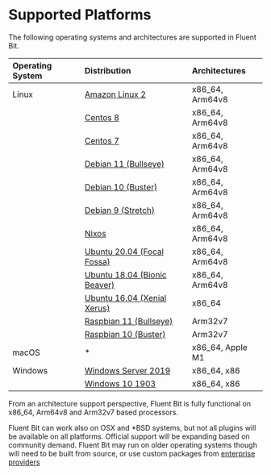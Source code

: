 # Supported Platforms

The following operating systems and architectures are supported in Fluent Bit.

| Operating System | Distribution | Architectures |
| :--- | :--- | :--- |
| Linux | [Amazon Linux 2](linux/amazon-linux.md) | x86\_64, Arm64v8 |
|  | [Centos 8](linux/redhat-centos.md) | x86\_64, Arm64v8 |
|  | [Centos 7](linux/redhat-centos.md) | x86\_64, Arm64v8 |
|  | [Debian 11 \(Bullseye\)](linux/debian.md) | x86\_64, Arm64v8 |
|  | [Debian 10 \(Buster\)](linux/debian.md) | x86\_64, Arm64v8 |
|  | [Debian 9 \(Stretch\)](linux/debian.md) | x86\_64, Arm64v8 |
|  | [Nixos](https://github.com/NixOS/nixpkgs/blob/master/pkgs/tools/misc/fluent-bit/default.nix) | x86\_64, Arm64v8 |
|  | [Ubuntu 20.04 \(Focal Fossa\)](linux/ubuntu.md) | x86\_64, Arm64v8 |
|  | [Ubuntu 18.04 \(Bionic Beaver\)](linux/ubuntu.md) | x86\_64, Arm64v8 |
|  | [Ubuntu 16.04 \(Xenial Xerus\)](linux/ubuntu.md) | x86\_64 |
|  | [Raspbian 11 \(Bullseye\)](linux/raspbian-raspberry-pi.md) | Arm32v7 |
|  | [Raspbian 10 \(Buster\)](linux/raspbian-raspberry-pi.md) | Arm32v7 |
| macOS | * | x86_64, Apple M1 |
| Windows | [Windows Server 2019](windows.md) | x86\_64, x86 |
|  | [Windows 10 1903](windows.md) | x86\_64, x86 |

From an architecture support perspective, Fluent Bit is fully functional on x86\_64, Arm64v8 and Arm32v7 based processors.

Fluent Bit can work also on OSX and \*BSD systems, but not all plugins will be available on all platforms. Official support will be expanding based on community demand. Fluent Bit may run on older operating systems though will need to be built from source, or use custom packages from [enterprise providers](https://fluentbit.io/enterprise)

